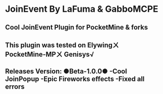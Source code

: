 # JoinEvent By LaFuma & GabboMCPE
Cool JoinEvent Plugin for PocketMine &amp; forks
---------------------------------------
This plugin was tested on
Elywingㄨ
PocketMine-MPㄨ
Genisys√
---------------------------------------
Releases Version:
●Beta-1.0.0●
-Cool JoinPopup
-Epic Fireworks effects
-Fixed all errors
---------------------------------------
